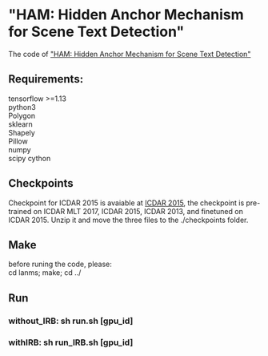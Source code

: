 # "HAM: Hidden Anchor Mechanism for Scene Text Detection"
The code of ["HAM: Hidden Anchor Mechanism for Scene Text Detection"](https://ieeexplore.ieee.org/document/9143459)

## Requirements:  
tensorflow >=1.13  
python3  
Polygon  
sklearn  
Shapely  
Pillow  
numpy  
scipy
cython

## Checkpoints
Checkpoint for ICDAR 2015 is avaiable at [ICDAR 2015](https://drive.google.com/file/d/1GqwBMcvQ28QeWeuRnlg_w6F5iACHoAFo/view?usp=sharing), the checkpoint is pre-trained on ICDAR MLT 2017, ICDAR 2015, ICDAR 2013, and finetuned on ICDAR 2015. Unzip it and move the three files to the ./checkpoints folder.


## Make
before runing the code, please:  
cd lanms; make; cd ../   

## Run  

### without_IRB: sh run.sh [gpu_id]
### withIRB: sh run_IRB.sh [gpu_id]
